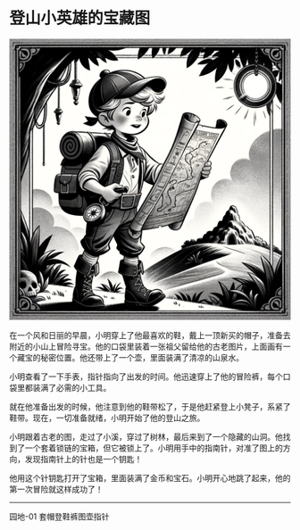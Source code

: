 # 登山小英雄的宝藏图

![](./story-img/园地-01-01.png)

在一个风和日丽的早晨，小明穿上了他最喜欢的鞋，戴上一顶新买的帽子，准备去附近的小山上冒险寻宝。他的口袋里装着一张祖父留给他的古老图片，上面画有一个藏宝的秘密位置。他还带上了一个壶，里面装满了清凉的山泉水。

小明查看了一下手表，指针指向了出发的时间。他迅速穿上了他的冒险裤，每个口袋里都装满了必需的小工具。

就在他准备出发的时候，他注意到他的鞋带松了，于是他赶紧登上小凳子，系紧了鞋带。现在，一切准备就绪，小明开始了他的登山之旅。

小明跟着古老的图，走过了小溪，穿过了树林，最后来到了一个隐藏的山洞。他找到了一个套着锁链的宝箱，但它被锁上了。小明用手中的指南针，对准了图上的方向，发现指南针上的针也是一个钥匙！

他用这个针钥匙打开了宝箱，里面装满了金币和宝石。小明开心地跳了起来，他的第一次冒险就这样成功了！

---

园地-01
套帽登鞋裤图壶指针
